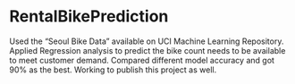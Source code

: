 # RentalBikePrediction
Used the “Seoul Bike Data” available on UCI Machine Learning Repository. Applied Regression analysis to predict the bike count needs to be available to meet customer demand. Compared different model accuracy and got 90% as the best. Working to publish this project as well.
